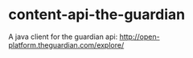 # content-api-the-guardian
A java client for the guardian api: http://open-platform.theguardian.com/explore/
